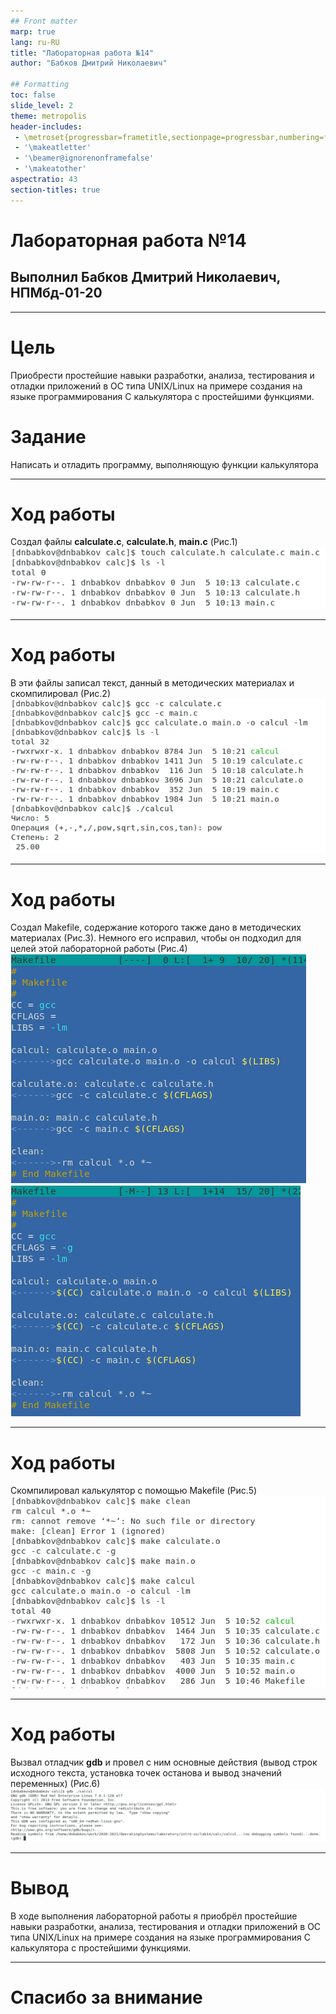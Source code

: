 ```yaml
---
## Front matter
marp: true
lang: ru-RU
title: "Лабораторная работа №14"
author: "Бабков Дмитрий Николаевич"

## Formatting
toc: false
slide_level: 2
theme: metropolis
header-includes: 
 - \metroset{progressbar=frametitle,sectionpage=progressbar,numbering=fraction}
 - '\makeatletter'
 - '\beamer@ignorenonframefalse'
 - '\makeatother'
aspectratio: 43
section-titles: true
---
```


# Лабораторная работа №14
## Выполнил Бабков Дмитрий Николаевич, НПМбд-01-20

---

# Цель
Приобрести простейшие навыки разработки, анализа, тестирования и отладки
приложений в ОС типа UNIX/Linux на примере создания на языке программирования С калькулятора с простейшими функциями.

# Задание
Написать и отладить программу, выполняющую функции калькулятора

---

# Ход работы
Создал файлы **calculate.c**, **calculate.h**, **main.c** (Рис.1)  
![Рис.1](images/createfiles.png)

---

# Ход работы
В эти файлы записал текст, данный в методических материалах и скомпилировал (Рис.2)  
![Рис.2](images/compile.png)  

---

# Ход работы

Создал Makefile, содержание которого также дано в методических материалах (Рис.3). Немного его исправил, чтобы он подходил для целей этой лабораторной работы (Рис.4)  
![Рис.3](images/makefilewrong.png) ![Рис.4](images/makefilefixed.png)

---

# Ход работы

Скомпилировал калькулятор с помощью Makefile (Рис.5)  
![Рис.5](images/makecompile.png)  

---

# Ход работы

Вызвал отладчик **gdb** и провел с ним основные действия (вывод строк исходного текста, установка точек останова и вывод значений переменных) (Рис.6)  
![Рис.6](images/gdbstart.png)  

---

# Вывод
В ходе выполнения лабораторной работы я приобрёл простейшие навыки разработки, анализа, тестирования и отладки приложений в ОС типа UNIX/Linux на примере создания на языке программирования С калькулятора с простейшими функциями.

---

# Спасибо за внимание